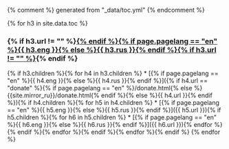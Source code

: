 {% comment %}
generated from "_data/toc.yml"
{% endcomment %}

{% for h3 in site.data.toc %}
<h3 id="{{ h3.id }}">{% if h3.url != "" %}<a href="{% if h3.id == 'conemu' %}{{page.docfolder}}/{% else %}{{ h3.url }}{% endif %}">{% endif %}{% if page.pagelang == "en" %}{{ h3.eng }}{% else %}{{ h3.rus }}{% endif %}{% if h3.url != "" %}</a>{% endif %}</h3>{% if h3.children %}{% for h4 in h3.children %}
  * [{% if page.pagelang == "en" %}{{ h4.eng }}{% else %}{{ h4.rus }}{% endif %}]({% if h4.url == "donate" %}{% if page.pagelang == "en" %}/donate.html{% else %}{{site.mirror_ru}}/donate.html{% endif %}{% else %}{{ h4.url }}{% endif %}){% if h4.children %}{% for h5 in h4.children %}
    * [{% if page.pagelang == "en" %}{{ h5.eng }}{% else %}{{ h5.rus }}{% endif %}]({{ h5.url }}){% if h5.children %}{% for h6 in h5.children %}
      * [{% if page.pagelang == "en" %}{{ h6.eng }}{% else %}{{ h6.rus }}{% endif %}]({{ h6.url }}){% endfor %}{% endif %}{% endfor %}{% endif %}{% endfor %}{% endif %}
{% endfor %}
